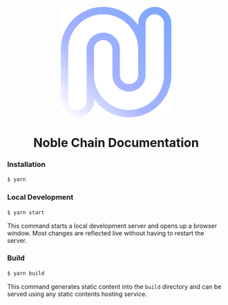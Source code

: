 <p align="center"><img src="./static/img/logo.svg" width="256" /></p>

<h1 align="center">Noble Chain Documentation</h1>

### Installation

```sh
$ yarn
```

### Local Development

```sh
$ yarn start
```

This command starts a local development server and opens up a browser window. Most changes are reflected live without having to restart the server.

### Build

```sh
$ yarn build
```

This command generates static content into the `build` directory and can be served using any static contents hosting service.
